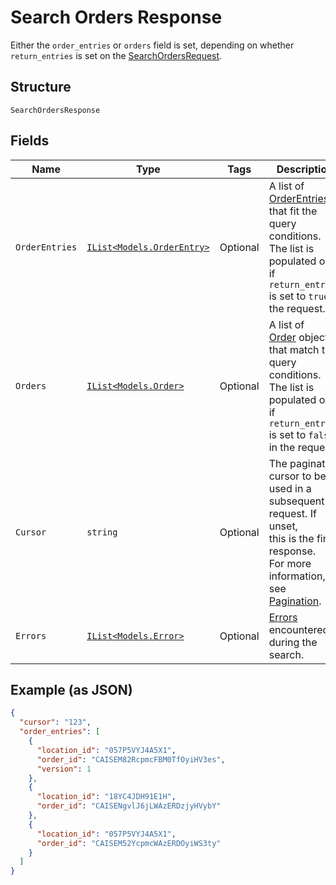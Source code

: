 
# Search Orders Response

Either the `order_entries` or `orders` field is set, depending on whether
`return_entries` is set on the [SearchOrdersRequest](../../doc/api/orders.md#search-orders).

## Structure

`SearchOrdersResponse`

## Fields

| Name | Type | Tags | Description |
|  --- | --- | --- | --- |
| `OrderEntries` | [`IList<Models.OrderEntry>`](../../doc/models/order-entry.md) | Optional | A list of [OrderEntries](../../doc/models/order-entry.md) that fit the query<br>conditions. The list is populated only if `return_entries` is set to `true` in the request. |
| `Orders` | [`IList<Models.Order>`](../../doc/models/order.md) | Optional | A list of<br>[Order](../../doc/models/order.md) objects that match the query conditions. The list is populated only if<br>`return_entries` is set to `false` in the request. |
| `Cursor` | `string` | Optional | The pagination cursor to be used in a subsequent request. If unset,<br>this is the final response.<br>For more information, see [Pagination](https://developer.squareup.com/docs/basics/api101/pagination). |
| `Errors` | [`IList<Models.Error>`](../../doc/models/error.md) | Optional | [Errors](../../doc/models/error.md) encountered during the search. |

## Example (as JSON)

```json
{
  "cursor": "123",
  "order_entries": [
    {
      "location_id": "057P5VYJ4A5X1",
      "order_id": "CAISEM82RcpmcFBM0TfOyiHV3es",
      "version": 1
    },
    {
      "location_id": "18YC4JDH91E1H",
      "order_id": "CAISENgvlJ6jLWAzERDzjyHVybY"
    },
    {
      "location_id": "057P5VYJ4A5X1",
      "order_id": "CAISEM52YcpmcWAzERDOyiWS3ty"
    }
  ]
}
```

